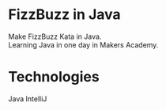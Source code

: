 FizzBuzz in Java
================

Make FizzBuzz Kata in Java.</br>
Learning Java in one day in Makers Academy.

Technologies
============
Java
IntelliJ


